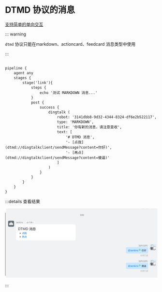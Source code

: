 # DTMD 协议的消息

[支持简单的单向交互](https://m.dingtalk.com/qidian/help-detail-1060976699)

::: warning

`dtmd` 协议只能在markdown、actioncard、feedcard 消息类型中使用

:::

```groovy{17,18}

pipeline {
    agent any
    stages {
        stage('link'){
            steps {
                echo '测试 MARKDOWN 消息...'
            }
            post {
                success {
                    dingtalk (
                        robot: '3141dbb8-9d32-4344-8324-df6e2b522117',
                        type: 'MARKDOWN',
                        title: '你有新的消息，请注意查收',
                        text: [
                            '# DTMD 消息',
                            '- [点我](dtmd://dingtalkclient/sendMessage?content=你好)',
                            '- [再点](dtmd://dingtalkclient/sendMessage?content=傻逼)'
                        ]
                    )
                }
            }
        }
    }
}

```

:::details 查看结果

![dtmt-example](../assets/dtmt-example.jpg)

:::

